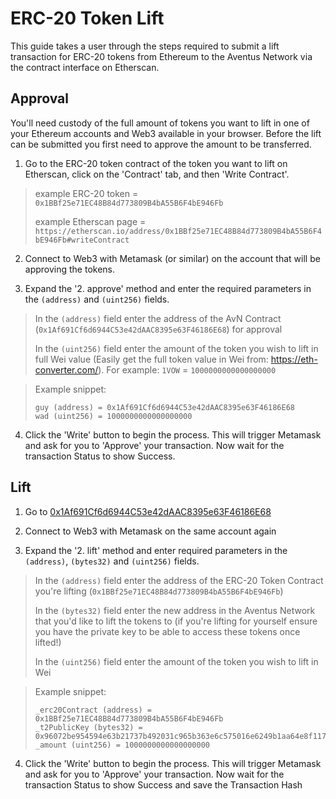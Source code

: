 # ERC-20 Token Lift

This guide takes a user through the steps required to submit a lift transaction for ERC-20 tokens from Ethereum to the Aventus Network via the contract interface on Etherscan.

## Approval

You'll need custody of the full amount of tokens you want to lift in one of your Ethereum accounts and Web3 available in your browser. Before the lift can be submitted you first need to approve the amount to be transferred.

1. Go to the ERC-20 token contract of the token you want to lift on Etherscan, click on the 'Contract' tab, and then 'Write Contract'.

> example ERC-20 token = `0x1BBf25e71EC48B84d773809B4bA55B6F4bE946Fb`
>
> example Etherscan page = `https://etherscan.io/address/0x1BBf25e71EC48B84d773809B4bA55B6F4bE946Fb#writeContract`

2. Connect to Web3 with Metamask (or similar) on the account that will be approving the tokens.

3. Expand the '2. approve' method and enter the required parameters in the `(address)` and `(uint256)` fields.

> In the `(address)` field enter the address of the AvN Contract (`0x1Af691Cf6d6944C53e42dAAC8395e63F46186E68`) for approval
>
> In the `(uint256)` field enter the amount of the token you wish to lift in full Wei value (Easily get the full token value in Wei from: https://eth-converter.com/). For example: `1VOW` = `1000000000000000000`

> Example snippet:
> ```
> guy (address) = 0x1Af691Cf6d6944C53e42dAAC8395e63F46186E68
> wad (uint256) = 1000000000000000000
> ```

4. Click the 'Write' button to begin the process. This will trigger Metamask and ask for you to 'Approve' your transaction. Now wait for the transaction Status to show Success.

## Lift

1. Go to [0x1Af691Cf6d6944C53e42dAAC8395e63F46186E68](https://etherscan.io/address/0x1Af691Cf6d6944C53e42dAAC8395e63F46186E68#writeContract)

2. Connect to Web3 with Metamask on the same account again

3. Expand the '2. lift' method and enter required parameters in the `(address)`, `(bytes32)` and `(uint256)` fields.

> In the `(address)` field enter the address of the ERC-20 Token Contract you're lifting (`0x1BBf25e71EC48B84d773809B4bA55B6F4bE946Fb`)
>
> In the `(bytes32)` field enter the new address in the Aventus Network that you'd like to lift the tokens to (if you're lifting for yourself ensure you have the private key to be able to access these tokens once lifted!)
>
> In the `(uint256)` field enter the amount of the token you wish to lift in Wei

> Example snippet:
> ```
> _erc20Contract (address) = 0x1BBf25e71EC48B84d773809B4bA55B6F4bE946Fb
> _t2PublicKey (bytes32) = 0x96072be954594e63b21737b492031c965b363e6c575016e6249b1aa64e8f1170
> _amount (uint256) = 1000000000000000000
> ```

4. Click the 'Write' button to begin the process. This will trigger Metamask and ask for you to 'Approve' your transaction. Now wait for the transaction Status to show Success and save the Transaction Hash

